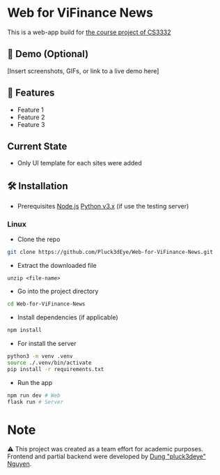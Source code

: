 # Web for ViFinance News

This is a web-app build for [the course project of CS3332](https://github.com/DTJ-Tran/VifinanceNews)

## 📸 Demo (Optional)

[Insert screenshots, GIFs, or link to a live demo here]

## 🚀 Features

- Feature 1
- Feature 2
- Feature 3

## Current State
- Only UI template for each sites were added 


## 🛠️ Installation
- Prerequisites
[Node.js](https://nodejs.org/en/download)
[Python v3.x](https://www.python.org/downloads/) (if use the testing server)

### Linux
- Clone the repo
```bash
git clone https://github.com/Pluck3dEye/Web-for-ViFinance-News.git
```
- Extract the downloaded file
```
unzip <file-name>
```

- Go into the project directory
```bash
cd Web-for-ViFinance-News
```

- Install dependencies (if applicable)
```bash
npm install 
```

- For install the server 
```bash
python3 -m venv .venv
source ./.venv/bin/activate
pip install -r requirements.txt 
```

- Run the app
```bash
npm run dev # Web
flask run # Server
```


# Note
⚠️ This project was created as a team effort for academic purposes.
Frontend and partial backend were developed by [Dung "pluck3deye" Nguyen](https://github.com/Pluck3dEye).